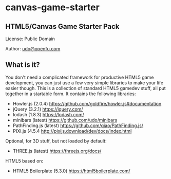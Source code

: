 # canvas-game-starter

## HTML5/Canvas Game Starter Pack

License: Public Domain

Author: udo@openfu.com


## What is it?

You don't need a complicated framework for productive HTML5 game development, you can just use a few very simple libraries
to make your life easier though. This is a collection of standard HTML5 gamedev stuff, all put together in a startable form. It 
contains the following libraries:

* Howler.js (2.0.4) https://github.com/goldfire/howler.js#documentation
* jQuery (3.2.1) https://jquery.com/
* lodash (1.8.3) https://lodash.com/
* minibars (latest) https://github.com/udo/minibars
* PathFinding.js (latest) https://github.com/qiao/PathFinding.js/
* PIXI.js (4.5.4 http://pixijs.download/dev/docs/index.html

Optional, for 3D stuff, but not loaded by default:

* THREE.js (latest) https://threejs.org/docs/

HTML5 based on:

* HTML5 Boilerplate (5.3.0) https://html5boilerplate.com/



